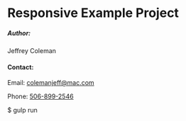 <h1>Responsive Example Project</h1>
<h5>Author:</h5>
<p>Jeffrey Coleman</p>
<h4>Contact:</h4>
<p>Email: <a href="mailto:colemanjeff@mac.com">colemanjeff@mac.com</a></p>
<p>Phone: <a href="tel:506-899-2546">506-899-2546</a></p>

<p>$ gulp run</p>
